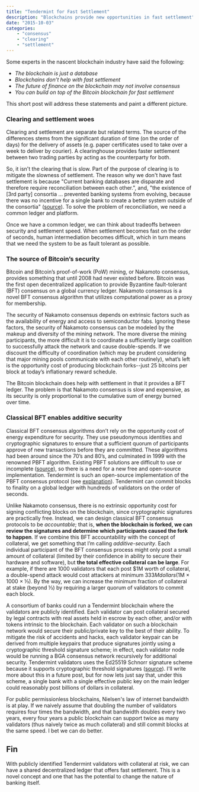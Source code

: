 ```yaml
---
title: "Tendermint for Fast Settlement"
description: "Blockchains provide new opportunities in fast settlement"
date: "2015-10-03"
categories: 
    - "consensus"
    - "clearing"
    - "settlement"
---
```


Some experts in the nascent blockchain industry have said the following:

* _The blockchain is just a database_
* _Blockchains don’t help with fast settlement_
* _The future of finance on the blockchain may not involve consensus_
* _You can build on top of the Bitcoin blockchain for fast settlement_

This short post will address these statements and paint a different picture.


### Clearing and settlement woes

Clearing and settlement are separate but related terms.  The source of the differences stems from the significant duration of time (on the order of days) for the delivery of assets (e.g. paper certificates used to take over a week to deliver by courier).  A clearinghouse provides faster settlement between two trading parties by acting as the counterparty for both.

So, it isn't the clearing that is slow. Part of the purpose of clearing is to mitigate the slowness of settlement.  The reason why we don't have fast settlement is because "Current banking databases are disparate and therefore require reconciliation between each other.", and, "the existence of \[3rd party\] consortia ... prevented banking systems from evolving, because there was no incentive for a single bank to create a better system outside of the consortia"  ([source](https://medium.com/design-matters-4/blockchains-and-banks-cef72f0fcf29)).  To solve the problem of reconciliation, we need a common ledger and platform.

Once we have a common ledger, we can think about tradeoffs between security and settlement speed.  When settlement becomes fast on the order of seconds, human intermediation becomes difficult, which in turn means that we need the system to be as fault tolerant as possible.


### The source of Bitcoin’s security

Bitcoin and Bitcoin’s proof-of-work (PoW) mining, or Nakamoto consensus, provides something that until 2008 had never existed before.  Bitcoin was the first open decentralized application to provide Byzantine fault-tolerant (BFT) consensus on a global currency ledger.  Nakamoto consensus is a novel BFT consensus algorithm that utilizes computational power as a proxy for membership.


The security of Nakamoto consensus depends on extrinsic factors such as the availability of energy and access to semiconductor fabs.  Ignoring these factors, the security of Nakamoto consensus can be modeled by the makeup and diversity of the mining network.  The more diverse the mining participants, the more difficult it is to coordinate a sufficiently large coalition to successfully attack the network and cause double-spends. If we discount the difficulty of coordination (which may be prudent considering that major mining pools communicate with each other routinely), what’s left is the opportunity cost of producing blockchain forks--just 25 bitcoins per block at today’s inflationary reward schedule.

The Bitcoin blockchain does help with settlement in that it provides a BFT ledger.  The problem is that Nakamoto consensus is slow and expensive, as its security is only proportional to the cumulative sum of energy burned over time.


### Classical BFT enables additive security

Classical BFT consensus algorithms don’t rely on the opportunity cost of energy expenditure for security.  They use pseudonymous identities and cryptographic signatures to ensure that a sufficient quorum of participants approve of new transactions before they are committed.  These algorithms had been around since the 70’s and 80’s, and culminated in 1999 with the renowned PBFT algorithm.  Existing PBFT solutions are difficult to use or incomplete ([source](http://arxiv.org/abs/1110.4854)), so there is a need for a new free and open-source implementation.  Tendermint is such an open-source implementation of the PBFT consensus protocol (see [explanation](http://tendermint.com/posts/tendermint-vs-pbft/)).  Tendermint can commit blocks to finality on a global ledger with hundreds of validators on the order of seconds.

Unlike Nakamoto consensus, there is no extrinsic opportunity cost for signing conflicting blocks on the blockchain, since cryptographic signatures are practically free. Instead, we can design classical BFT consensus protocols to be _accountable_; that is, **when the blockchain is forked, we can review the signatures and determine which participants caused the fork to happen**.  If we combine this BFT accountability with the concept of collateral, we get something that I’m calling _additive-security_.  Each individual participant of the BFT consensus process might only post a small amount of collateral (limited by their confidence in ability to secure their hardware and software), but **the total effective collateral can be large**.  For example, if there are 1000 validators that each post $1M worth of collateral, a double-spend attack would cost attackers at minimum $333M dollars ($1M × 1000 × ⅓).  By the way, we can increase the minimum fraction of collateral at stake (beyond ⅓) by requiring a larger quorum of validators to commit each block.

A consortium of banks could run a Tendermint blockchain where the validators are publicly identified.  Each validator can post collateral secured by legal contracts with real assets held in escrow by each other, and/or with tokens intrinsic to the blockchain.  Each validator on such a blockchain network would secure their public/private key to the best of their ability.  To mitigate the risk of accidents and hacks, each validator keypair can be derived from multiple keypairs that produce signatures jointly using a cryptographic threshold signature scheme;  in effect, each validator node would be running a BGA consensus network recursively for additional security.  Tendermint validators uses the Ed25519 Schnorr signature scheme because it supports cryptographic threshold signatures ([source](http://cacr.uwaterloo.ca/techreports/2001/corr2001-13.ps)).  I'll write more about this in a future post, but for now lets just say that, under this scheme, a single bank with a single effective public key on the main ledger could reasonably post billions of dollars in collateral.

For public permissionless blockchains, Nielsen's law of internet bandwidth is at play.  If we naively assume that doubling the number of validators requires four times the bandwidth, and that bandwidth doubles every two years, every four years a public blockchain can support twice as many validators (thus naively twice as much collateral) and still commit blocks at the same speed.  I bet we can do better.


## Fin

With publicly identified Tendermint validators with collateral at risk, we can have a shared decentralized ledger that offers fast settlement.  This is a novel concept and one that has the potential to change the nature of banking itself.
